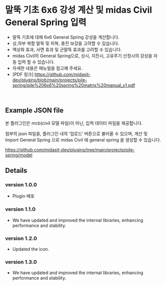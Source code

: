 <!-- markdownlint-disable-next-line -->
<br />

</p>

# 말뚝 기초 6x6 강성 계산 및 midas Civil General Spring 입력
- 말뚝 기초에 대해 6x6 General Spring 강성을 계산합니다.
- 상,하부 복합 말뚝 및 피복, 충진 보강을 고려할 수 있습니다.
- 액상화 효과, 사면 효과 및 군말뚝 효과를 고려할 수 있습니다.
- midas Civil의 General Spring으로, 상시, 지진시, 고유주기 산정시의 강성을 자동 입력 할 수 있습니다.
- 자세한 내용은 매뉴얼을 참고해 주세요.
- [PDF 링크] https://github.com/midasit-dev/plugins/blob/main/projects/pile-spring/pile%206x6%20spring%20matrix%20manual_v1.pdf
<br />

**Example JSON file**
--------------

본 플러그인은 mcb(civil 모델 파일)이 아닌, 입력 데이터 파일을 제공합니다.

첨부의 json 파일을, 플러그인 내의 ‘업로드’ 버튼으로 불러올 수 있으며, 계산 및 Import General Spring 으로 midas Civil 에 general spring 을 생성할 수 있습니다.

https://github.com/midasit-dev/plugins/tree/main/projects/pile-spring/model

## Details
### version 1.0.0
- Plugin 배포

### version 1.1.0
- We have updated and improved the internal libraries, enhancing performance and stability.

### version 1.2.0
- Updated the icon.

### version 1.3.0
- We have updated and improved the internal libraries, enhancing performance and stability.
